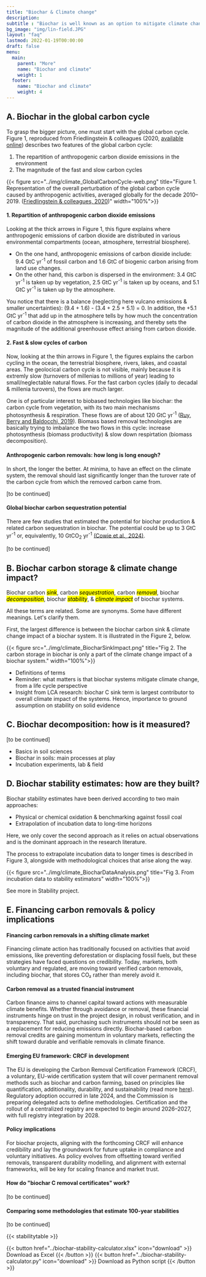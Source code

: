 ```yaml
---
title: "Biochar & Climate change"
description: 
subtitle : "Biochar is well known as an option to mitigate climate change. Here, we want to give the big picture & revisit some of the basic science behind it."
bg_image: "img/lin-field.JPG"
layout: "faq"
lastmod: 2022-01-19T00:00:00
draft: false
menu:
  main:
    parent: "More"
    name: "Biochar and climate"
    weight: 1
  footer:
    name: "Biochar and climate"
    weight: 4
---
```


## A. Biochar in the global carbon cycle

To grasp the bigger picture, one must start with the global carbon cycle. Figure 1, reproduced from Friedlingstein & colleagues (2020, [available online](https://doi.org/10.5194/essd-12-3269-2020)) describes two features of the global carbon cycle:
1. The repartition of anthropogenic carbon dioxide emissions in the environment
2. The magnitude of the fast and slow carbon cycles

{{< figure src="../img/climate_GlobalCarbonCycle-web.png" title="Figure 1. Representation of the overall perturbation of the global carbon cycle caused by anthropogenic activities, averaged globally for the decade 2010–2019. ([Friedlingstein & colleagues, 2020](https://doi.org/10.5194/essd-12-3269-2020))" width="100%">}}<br />

#### 1. Repartition of anthropogenic carbon dioxide emissions
Looking at the thick arrows in Figure 1, this figure explains where anthropogenic emissions of carbon dioxide are distributed in various environmental compartments (ocean, atmosphere, terrestrial biosphere). 
- On the one hand, anthropogenic emissions of carbon dioxide include: 9.4 GtC yr<sup>-1</sup> of fossil carbon and 1.6 GtC of biogenic carbon arising from land use changes.
- On the other hand, this carbon is dispersed in the environment: 3.4 GtC yr<sup>-1</sup> is taken up by vegetation,  2.5 GtC yr<sup>-1</sup> is taken up by oceans, and 5.1 GtC yr<sup>-1</sup> is taken up by the atmosphere. 

You notice that there is a balance (neglecting here vulcano emissions & smaller uncertainties): (9.4 + 1.6) - (3.4 + 2.5 + 5.1) = 0. In addition, the +5.1 GtC yr<sup>-1</sup> that add up in the atmosphere tells by how much the concentration of carbon dioxide in the atmosphere is increasing, and thereby sets the magnitude of the additional greenhouse effect arising from carbon dioxide. 

#### 2. Fast & slow cycles of carbon
Now, looking at the thin arrows in Figure 1, the figures explains the carbon cycling in the ocean, the terrestrial biosphere, rivers, lakes, and coastal areas. The geolocical carbon cycle is not visible, mainly because it is extremly slow (turnovers of millenias to millions of year) leading to small/neglectable natural flows. For the fast carbon cycles (daily to decadal & millenia turovers), the flows are much larger. 

One is of particular interest to biobased technologies like biochar: the carbon cycle from vegetation, with its two main mechanisms photosynthesis & respiration. These flows are of about 120 GtC yr<sup>-1</sup> ([Ruy, Berry and Baldocchi, 2019](https://www.sciencedirect.com/science/article/pii/S0034425719300161)). Biomass based removal technologies are basically trying to imbalance the two flows in this cycle: increase photosynthesis (biomass productivity) & slow down respirtation (biomass decomposition). 

<!-- Nature Knowledge https://www.nature.com/scitable/knowledge/library/terrestrial-primary-production-fuel-for-life-17567411/ -->

#### Anthropogenic carbon removals: how long is long enough?

In short, the longer the better. At minima, to have an effect on the climate system, the removal should last significantly longer than the turover rate of the carbon cycle from which the removed carbon came from. 

[to be continued]

#### Global biochar carbon sequestration potential

There are few studies that estimated the potential for biochar production & related carbon sequestration in biochar. The potential could be up to 3 GtC yr<sup>-1</sup> or, equivalently, 10 GtCO<sub>2</sub> yr<sup>-1</sup> [(Cowie et al., 2024)](https://doi.org/10.4324/9781003297673-30).

[to be continued]


## B. Biochar carbon storage & climate change impact?

Biochar carbon <mark>*sink*</mark>, carbon <mark>*sequestration*</mark>, carbon <mark>*removal*</mark>, biochar <mark>*decomposition*</mark>, biochar <mark>*stability*</mark>, & <mark>*climate impact*</mark> of biochar systems. 

All these terms are related. Some are synonyms. Some have different meanings. Let's clarify them.

First, the largest difference is between the biochar carbon sink & climate change impact of a biochar system. It is illustrated in the Figure 2, below.

{{< figure src="../img/climate_BiocharSinkImpact.png" title="Fig 2. The carbon storage in biochar is only a part of the climate change impact of a biochar system." width="100%">}}<br />

- Definitions of terms
- Reminder: what matters is that biochar systems mitigate climate change, from a life cycle perspective
- Insight from LCA research: biochar C sink term is largest contributor to overall climate impact of the systems. Hence, importance to ground assumption on stability on solid evidence



## C. Biochar decomposition: how is it measured?

[to be continued]

- Basics in soil sciences
- Biochar in soils: main processes at play
- Incubation experiments, lab & field


## D. Biochar stability estimates: how are they built?

Biochar stability estimates have been derived according to two main approaches:
- Physical or chemical oxidation & benchmarking against fossil coal
- Extrapolation of incubation data to long-time horizons

Here, we only cover the second approach as it relies on actual observations and is the dominant approach in the research literature.

The process to extrapolate incubation data to longer times is described in Figure 3, alongside with methodological choices that arise along the way.

{{< figure src="../img/climate_BiocharDataAnalysis.png" title="Fig 3. From incubation data to stability estimators" width="100%">}}<br />

See more in Stability project.


## E. Financing carbon removals & policy implications

#### Financing carbon removals in a shifting climate market
Financing climate action has traditionally focused on activities that avoid emissions, like preventing deforestation or displacing fossil fuels, but these strategies have faced questions on credibility. Today, markets, both voluntary and regulated, are moving toward verified carbon removals, including biochar, that stores CO₂ rather than merely avoid it.

#### Carbon removal as a trusted financial instrument
Carbon finance aims to channel capital toward actions with measurable climate benefits. Whether through avoidance or removal, these financial instruments hinge on trust in the project design, in robust verification, and in transparency. That said, purchasing such instruments should not be seen as a replacement for reducing emissions directly. Biochar-based carbon removal credits are gaining momentum in voluntary markets, reflecting the shift toward durable and verifiable removals in climate finance.

#### Emerging EU framework: CRCF in development
The EU is developing the Carbon Removal Certification Framework (CRCF), a voluntary, EU-wide certification system that will cover permanent removal methods such as biochar and carbon farming, based on principles like quantification, additionality, durability, and sustainability (read more [here](https://eur-lex.europa.eu/EN/legal-content/summary/establishing-a-union-certification-framework-for-permanent-carbon-removals-carbon-farming-and-carbon-storage-in-products.html?utm_source=chatgpt.com)). Regulatory adoption occurred in late 2024, and the Commission is preparing delegated acts to define methodologies. Certification and the rollout of a centralized registry are expected to begin around 2026–2027, with full registry integration by 2028.

#### Policy implications
For biochar projects, aligning with the forthcoming CRCF will enhance credibility and lay the groundwork for future uptake in compliance and voluntary initiatives. As policy evolves from offsetting toward verified removals, transparent durability modelling, and alignment with external frameworks, will be key for scaling finance and market trust.

#### How do "biochar C removal certificates" work?

[to be continued]

#### Comparing some methodologies that estimate 100-year stabilities

[to be continued]


{{< stabilitytable >}}

{{< button href="../biochar-stability-calculator.xlsx" icon="download" >}} Download as Excel {{< /button >}}
{{< button href="../biochar-stability-calculator.py" icon="download" >}} Download as Python script {{< /button >}}

